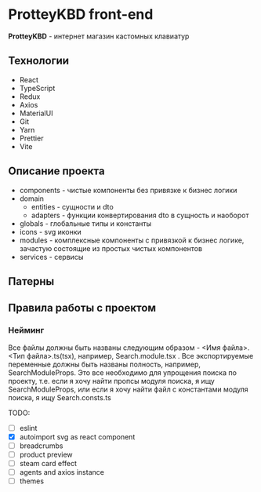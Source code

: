 # ProtteyKBD front-end

**ProtteyKBD** - интернет магазин кастомных клавиатур

## Технологии

- React
- TypeScript
- Redux
- Axios
- MaterialUI
- Git
- Yarn
- Prettier
- Vite

## Описание проекта

- components - чистые компоненты без привязке к бизнес логики
- domain
  - entities - сущности и dto
  - adapters - функции конвертирования dto в сущность и наоборот
- globals - глобальные типы и константы
- icons - svg иконки
- modules - комплексные компоненты с привязкой к бизнес логике, зачастую состоящие из простых чистых компонентов
- services - сервисы

## Патерны

## Правила работы с проектом

### Нейминг

Все файлы должны быть названы следующим образом - <Имя файла>.<Тип файла>.ts(tsx), например, Search.module.tsx . Все экспортируемые переменные должны быть названы полность, например, SearchModuleProps. Это все необходимо для упрощения поиска по проекту, т.е. если я хочу найти пропсы модуля поиска, я ищу SearchModuleProps, или если я хочу найти файл с константами модуля поиска, я ищу Search.consts.ts

TODO:

- [ ] eslint
- [x] autoimport svg as react component
- [ ] breadcrumbs
- [ ] product preview
- [ ] steam card effect
- [ ] agents and axios instance
- [ ] themes

